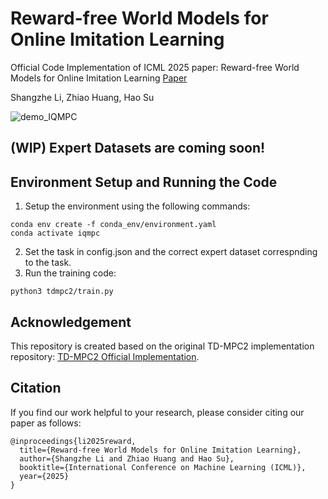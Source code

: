 # Reward-free World Models for Online Imitation Learning
Official Code Implementation of ICML 2025 paper: Reward-free World Models for Online Imitation Learning [Paper](https://arxiv.org/abs/2410.14081)

Shangzhe Li, Zhiao Huang, Hao Su

![demo_IQMPC](/images/combined_vertical_video.gif)

## (WIP) Expert Datasets are coming soon!

## Environment Setup and Running the Code

1. Setup the environment using the following commands:
```
conda env create -f conda_env/environment.yaml
conda activate iqmpc
```
2. Set the task in config.json and the correct expert dataset correspnding to the task.
3. Run the training code:
```
python3 tdmpc2/train.py
```
## Acknowledgement

This repository is created based on the original TD-MPC2 implementation repository: [TD-MPC2 Official Implementation](https://github.com/nicklashansen/tdmpc2).

## Citation

If you find our work helpful to your research, please consider citing our paper as follows:
```
@inproceedings{li2025reward,
  title={Reward-free World Models for Online Imitation Learning},
  author={Shangzhe Li and Zhiao Huang and Hao Su},
  booktitle={International Conference on Machine Learning (ICML)},
  year={2025}
}
```

